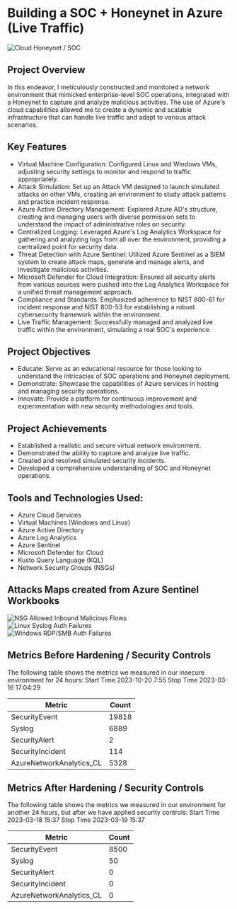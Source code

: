 # Building a SOC + Honeynet in Azure (Live Traffic)
![Cloud Honeynet / SOC](https://i.imgur.com/ZWxe03e.jpg)

## Project Overview
In this endeavor, I meticulously constructed and monitored a network environment that mimicked enterprise-level SOC operations, integrated with a Honeynet to capture and analyze malicious activities. The use of Azure's cloud capabilities allowed me to create a dynamic and scalable infrastructure that can handle live traffic and adapt to various attack scenarios.

## Key Features
- Virtual Machine Configuration: Configured Linux and Windows VMs, adjusting security settings to monitor and respond to traffic appropriately.
- Attack Simulation: Set up an Attack VM designed to launch simulated attacks on other VMs, creating an environment to study attack patterns and practice incident response.
- Azure Active Directory Management: Explored Azure AD's structure, creating and managing users with diverse permission sets to understand the impact of administrative roles on security.
- Centralized Logging: Leveraged Azure's Log Analytics Workspace for gathering and analyzing logs from all over the environment, providing a centralized point for security data.
- Threat Detection with Azure Sentinel: Utilized Azure Sentinel as a SIEM system to create attack maps, generate and manage alerts, and investigate malicious activities.
- Microsoft Defender for Cloud Integration: Ensured all security alerts from various sources were pushed into the Log Analytics Workspace for a unified threat management approach.
- Compliance and Standards: Emphasized adherence to NIST 800-61 for incident response and NIST 800-53 for establishing a robust cybersecurity framework within the environment.
- Live Traffic Management: Successfully managed and analyzed live traffic within the environment, simulating a real SOC's experience.

## Project Objectives
- Educate: Serve as an educational resource for those looking to understand the intricacies of SOC operations and Honeynet deployment.
- Demonstrate: Showcase the capabilities of Azure services in hosting and managing security operations.
- Innovate: Provide a platform for continuous improvement and experimentation with new security methodologies and tools.

## Project Achievements
- Established a realistic and secure virtual network environment.
- Demonstrated the ability to capture and analyze live traffic.
- Created and resolved simulated security incidents.
- Developed a comprehensive understanding of SOC and Honeynet operations.

## Tools and Technologies Used:
- Azure Cloud Services
- Virtual Machines (Windows and Linux)
- Azure Active Directory
- Azure Log Analytics
- Azure Sentinel
- Microsoft Defender for Cloud
- Kusto Query Language (KQL)
- Network Security Groups (NSGs)

## Attacks Maps created from Azure Sentinel Workbooks
![NSG Allowed Inbound Malicious Flows](https://drive.google.com/drive/u/0/my-drive)<br>
![Linux Syslog Auth Failures](https://drive.google.com/drive/u/0/my-drive)<br>
![Windows RDP/SMB Auth Failures](https://drive.google.com/drive/u/0/my-drive)<br>

## Metrics Before Hardening / Security Controls

The following table shows the metrics we measured in our insecure environment for 24 hours:
Start Time 2023-10-20 7:55
Stop Time 2023-03-16 17:04:29

| Metric                   | Count
| ------------------------ | -----
| SecurityEvent            | 19818
| Syslog                   | 6889
| SecurityAlert            | 2
| SecurityIncident         | 114
| AzureNetworkAnalytics_CL | 5328

## Metrics After Hardening / Security Controls

The following table shows the metrics we measured in our environment for another 24 hours, but after we have applied security controls:
Start Time 2023-03-18 15:37
Stop Time	2023-03-19 15:37

| Metric                   | Count
| ------------------------ | -----
| SecurityEvent            | 8500
| Syslog                   | 50
| SecurityAlert            | 0
| SecurityIncident         | 0
| AzureNetworkAnalytics_CL | 0
                                                                              
